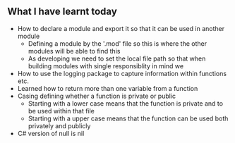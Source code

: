 ## What I have learnt today
- How to declare a module and export it so that it can be used in another module
  - Defining a module by the '.mod' file so this is where the other modules will be able to find this
  - As developing we need to set the local file path so that when building modules with single responsiblity in mind we
- How to use the logging package to capture information within functions etc.
- Learned how to return more than one variable from a function
- Casing defining whether a function is private or public 
  - Starting with a lower case means that the function is private and to be used within that file
  - Starting with a upper case means that the function can be used both privately and publicly
- C# version of null is nil